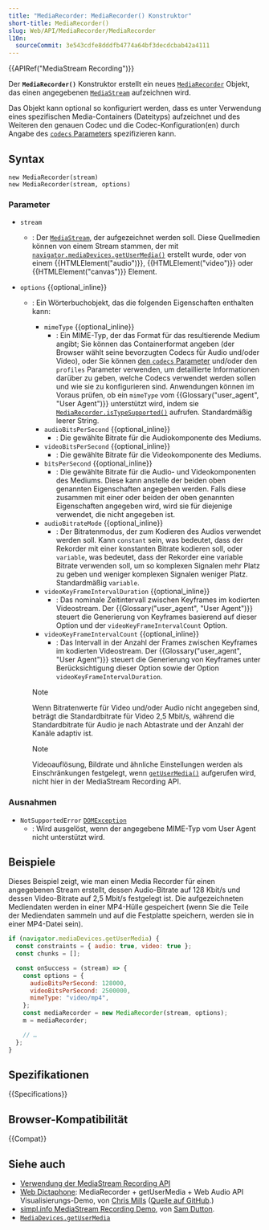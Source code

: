 ```yaml
---
title: "MediaRecorder: MediaRecorder() Konstruktor"
short-title: MediaRecorder()
slug: Web/API/MediaRecorder/MediaRecorder
l10n:
  sourceCommit: 3e543cdfe8dddfb4774a64bf3decdcbab42a4111
---
```


{{APIRef("MediaStream Recording")}}

Der **`MediaRecorder()`** Konstruktor
erstellt ein neues [`MediaRecorder`](/de/docs/Web/API/MediaRecorder) Objekt, das einen angegebenen
[`MediaStream`](/de/docs/Web/API/MediaStream) aufzeichnen wird.

Das Objekt kann optional so konfiguriert werden, dass es unter Verwendung eines spezifischen Media-Containers (Dateityps) aufzeichnet und des Weiteren den genauen Codec und die Codec-Konfiguration(en) durch Angabe des [`codecs` Parameters](/de/docs/Web/Media/Guides/Formats/codecs_parameter) spezifizieren kann.

## Syntax

```js-nolint
new MediaRecorder(stream)
new MediaRecorder(stream, options)
```

### Parameter

- `stream`
  - : Der [`MediaStream`](/de/docs/Web/API/MediaStream), der aufgezeichnet werden soll. Diese Quellmedien können von einem Stream stammen, der mit [`navigator.mediaDevices.getUserMedia()`](/de/docs/Web/API/MediaDevices/getUserMedia) erstellt wurde, oder von einem {{HTMLElement("audio")}}, {{HTMLElement("video")}} oder {{HTMLElement("canvas")}} Element.
- `options` {{optional_inline}}

  - : Ein Wörterbuchobjekt, das die folgenden Eigenschaften enthalten kann:

    - `mimeType` {{optional_inline}}
      - : Ein MIME-Typ, der das Format für das resultierende Medium angibt; Sie können das Containerformat angeben (der Browser wählt seine bevorzugten Codecs für Audio und/oder Video), oder Sie können [den `codecs` Parameter](/de/docs/Web/Media/Guides/Formats/codecs_parameter) und/oder den `profiles` Parameter verwenden, um detaillierte Informationen darüber zu geben, welche Codecs verwendet werden sollen und wie sie zu konfigurieren sind. Anwendungen können im Voraus prüfen, ob ein `mimeType` vom {{Glossary("user_agent", "User Agent")}} unterstützt wird, indem sie [`MediaRecorder.isTypeSupported()`](/de/docs/Web/API/MediaRecorder/isTypeSupported_static) aufrufen. Standardmäßig leerer String.
    - `audioBitsPerSecond` {{optional_inline}}
      - : Die gewählte Bitrate für die Audiokomponente des Mediums.
    - `videoBitsPerSecond` {{optional_inline}}
      - : Die gewählte Bitrate für die Videokomponente des Mediums.
    - `bitsPerSecond` {{optional_inline}}
      - : Die gewählte Bitrate für die Audio- und Videokomponenten des Mediums. Diese kann anstelle der beiden oben genannten Eigenschaften angegeben werden. Falls diese zusammen mit einer oder beiden der oben genannten Eigenschaften angegeben wird, wird sie für diejenige verwendet, die nicht angegeben ist.
    - `audioBitrateMode` {{optional_inline}}
      - : Der Bitratenmodus, der zum Kodieren des Audios verwendet werden soll. Kann `constant` sein, was bedeutet, dass der Rekorder mit einer konstanten Bitrate kodieren soll, oder `variable`, was bedeutet, dass der Rekorder eine variable Bitrate verwenden soll, um so komplexen Signalen mehr Platz zu geben und weniger komplexen Signalen weniger Platz. Standardmäßig `variable`.
    - `videoKeyFrameIntervalDuration` {{optional_inline}}
      - : Das nominale Zeitintervall zwischen Keyframes im kodierten Videostream. Der {{Glossary("user_agent", "User Agent")}} steuert die Generierung von Keyframes basierend auf dieser Option und der `videoKeyFrameIntervalCount` Option.
    - `videoKeyFrameIntervalCount` {{optional_inline}}
      - : Das Intervall in der Anzahl der Frames zwischen Keyframes im kodierten Videostream. Der {{Glossary("user_agent", "User Agent")}} steuert die Generierung von Keyframes unter Berücksichtigung dieser Option sowie der Option `videoKeyFrameIntervalDuration`.

    > [!NOTE]
    > Wenn Bitratenwerte für Video und/oder Audio nicht angegeben sind, beträgt die Standardbitrate für Video 2,5 Mbit/s, während die Standardbitrate für Audio je nach Abtastrate und der Anzahl der Kanäle adaptiv ist.

    > [!NOTE]
    > Videoauflösung, Bildrate und ähnliche Einstellungen werden als Einschränkungen festgelegt, wenn [`getUserMedia()`](/de/docs/Web/API/MediaDevices/getUserMedia) aufgerufen wird, nicht hier in der MediaStream Recording API.

### Ausnahmen

- `NotSupportedError` [`DOMException`](/de/docs/Web/API/DOMException)
  - : Wird ausgelöst, wenn der angegebene MIME-Typ vom User Agent nicht unterstützt wird.

## Beispiele

Dieses Beispiel zeigt, wie man einen Media Recorder für einen angegebenen Stream erstellt, dessen Audio-Bitrate auf 128 Kbit/s und dessen Video-Bitrate auf 2,5 Mbit/s festgelegt ist. Die aufgezeichneten Mediendaten werden in einer MP4-Hülle gespeichert (wenn Sie die Teile der Mediendaten sammeln und auf die Festplatte speichern, werden sie in einer MP4-Datei sein).

```js
if (navigator.mediaDevices.getUserMedia) {
  const constraints = { audio: true, video: true };
  const chunks = [];

  const onSuccess = (stream) => {
    const options = {
      audioBitsPerSecond: 128000,
      videoBitsPerSecond: 2500000,
      mimeType: "video/mp4",
    };
    const mediaRecorder = new MediaRecorder(stream, options);
    m = mediaRecorder;

    // …
  };
}
```

## Spezifikationen

{{Specifications}}

## Browser-Kompatibilität

{{Compat}}

## Siehe auch

- [Verwendung der MediaStream Recording API](/de/docs/Web/API/MediaStream_Recording_API/Using_the_MediaStream_Recording_API)
- [Web Dictaphone](https://mdn.github.io/dom-examples/media/web-dictaphone/): MediaRecorder +
  getUserMedia + Web Audio API Visualisierungs-Demo, von [Chris Mills](https://github.com/chrisdavidmills) ([Quelle auf GitHub](https://github.com/mdn/dom-examples/tree/main/media/web-dictaphone).)
- [simpl.info MediaStream Recording Demo](https://simpl.info/mediarecorder/), von [Sam Dutton](https://github.com/samdutton).
- [`MediaDevices.getUserMedia`](/de/docs/Web/API/MediaDevices/getUserMedia)
